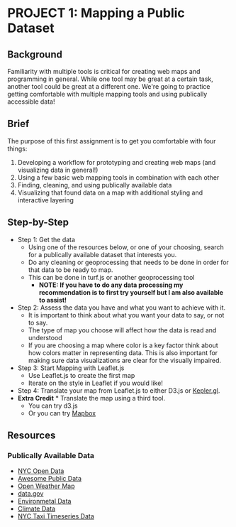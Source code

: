 # PROJECT 1: Mapping a Public Dataset

## Background
Familiarity with multiple tools is critical for creating web maps and programming in general. While one tool may be great at a certain task, another tool could be great at a different one.
We're going to practice getting comfortable with multiple mapping tools and using publically accessible data!



## Brief
The purpose of this first assignment is to get you comfortable with four things:
1. Developing a workflow for prototyping and creating web maps (and visualizing data in general!)
2. Using a few basic web mapping tools in combination with each other
3. Finding, cleaning, and using publically available data
4. Visualizing that found data on a map with additional styling and interactive layering


## Step-by-Step

* Step 1: Get the data
    * Using one of the resources below, or one of your choosing, search for a publically available dataset that interests you.
    * Do any cleaning or geoprocessing that needs to be done in order for that data to be ready to map.
    * This can be done in turf.js or another geoprocessing tool 
        * __NOTE: If you have to do any data processing my recommendation is to first try yourself but I am also available to assist!__
* Step 2: Assess the data you have and what you want to achieve with it.
    * It is important to think about what you want your data to say, or not to say.
    * The type of map you choose will affect how the data is read and understood
    * If you are choosing a map where color is a key factor think about how colors matter in representing data. This is also important for making sure data visualizations are clear for the visually impaired.
* Step 3: Start Mapping with Leaflet.js
    * Use Leaflet.js to create the first map
    * Iterate on the style in Leaflet if you would like!
* Step 4: Translate your map from Leaflet.js to either D3.js or [Kepler.gl](https://kepler.gl/).
* **Extra Credit** * Translate the map using a third tool.
    * You can try d3.js
    * Or you can try [Mapbox](https://docs.mapbox.com/help/tutorials/?product=Mapbox+GL+JS)


## Resources

### Publically Available Data
* [NYC Open Data](https://opendata.cityofnewyork.us/)
* [Awesome Public Data](https://github.com/awesomedata/apd-core/tree/master/core)
* [Open Weather Map](https://openweathermap.org/api)
* [data.gov](https://data.gov/)
* [Environmetal Data](https://www.epa.gov/environmental-topics/air-topics)
* [Climate Data](https://www.ncei.noaa.gov/weather-climate-links#ghcn)
* [NYC Taxi Timeseries Data](https://www1.nyc.gov/site/tlc/about/tlc-trip-record-data.page)